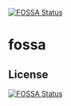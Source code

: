 [![FOSSA Status](https://app.fossa.com/api/projects/git%2Bgithub.com%2Fmadhukadiyam%2Ffossa.svg?type=shield)](https://app.fossa.com/projects/git%2Bgithub.com%2Fmadhukadiyam%2Ffossa?ref=badge_shield)

# fossa

## License
[![FOSSA Status](https://app.fossa.com/api/projects/git%2Bgithub.com%2Fmadhukadiyam%2Ffossa.svg?type=large)](https://app.fossa.com/projects/git%2Bgithub.com%2Fmadhukadiyam%2Ffossa?ref=badge_large)